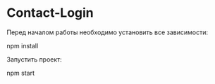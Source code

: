 # Contact-Login

Перед началом работы необходимо установить все зависимости:

npm install


Запустить проект:

npm start
